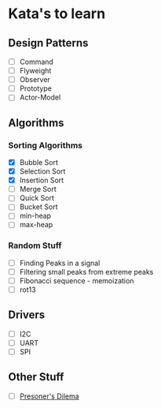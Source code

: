 # Kata's to learn

## Design Patterns
- [ ] Command
- [ ] Flyweight
- [ ] Observer
- [ ] Prototype
- [ ] Actor-Model

## Algorithms
### Sorting Algorithms
- [x] Bubble Sort
- [x] Selection Sort
- [x] Insertion Sort
- [ ] Merge Sort
- [ ] Quick Sort
- [ ] Bucket Sort
- [ ] min-heap
- [ ] max-heap

### Random Stuff
- [ ] Finding Peaks in a signal
- [ ] Filtering small peaks from extreme peaks
- [ ] Fibonacci sequence - memoization
- [ ] rot13

## Drivers
- [ ] I2C
- [ ] UART
- [ ] SPI

## Other Stuff
- [ ] [Presoner's Dilema](https://en.wikipedia.org/wiki/Prisoner%27s_dilemma)

